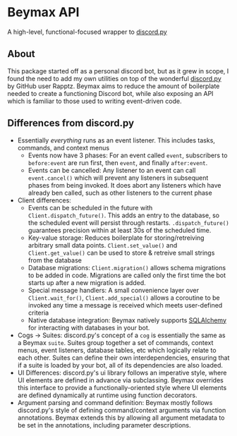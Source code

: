 # Beymax API

A high-level, functional-focused wrapper to [discord.py](https://discordpy.readthedocs.io/en/stable/)

## About

This package started off as a personal discord bot, but as it grew in scope, I found the need to add my own utilities
on top of the wonderful [discord.py](https://discordpy.readthedocs.io/en/stable/) by GitHub user Rapptz.
Beymax aims to reduce the amount of boilerplate needed to create a functioning Discord bot, while also exposing
an API which is familiar to those used to writing event-driven code.

## Differences from discord.py

* Essentially _everything_ runs as an event listener. This includes tasks, commands, and context menus
	* Events now have 3 phases: For an event called `event`, subscribers to `before:event` are run first, then `event`, and finally `after:event`.
	* Events can be cancelled: Any listener to an event can call `event.cancel()` which will prevent any listeners in subsequent phases from being invoked.
	It does abort any listeners which have already ben called, such as other listeners to the current phase
* Client differences:
	* Events can be scheduled in the future with `Client.dispatch_future()`. This adds an entry to the database, so the scheduled event will persist through restarts.
	`.dispatch_future()` guarantees precision within at least 30s of the scheduled time.
	* Key-value storage: Reduces boilerplate for storing/retreiving arbitrary small data points. `Client.set_value()` and `Client.get_value()` can be used to
	store & retreive small strings from the database
	* Database migrations: `Client.migration()` allows schema migrations to be added in code. Migrations are called only the first time the bot starts up after
	a new migration is added.
	* Special message handlers: A small convenience layer over `Client.wait_for()`, `Client.add_special()` allows a coroutine to be invoked any time a message
	is received which meets user-defined criteria
	* Native database integration: Beymax natively supports [SQLAlchemy](https://www.sqlalchemy.org/) for interacting with databases in your bot.
* Cogs -> Suites: discord.py's concept of a `cog` is essentially the same as a Beymax `suite`. Suites group together a set of commands, context menus, event listeners, database tables, etc which logically relate to each other. Suites can define their own interdependencies, ensuring that if a suite is loaded by your bot, all of its dependencies are also loaded.
* UI Differences: discord.py's ui library follows an imperative style, where UI elements are defined in advance via subclassing. Beymax overrides this interface to provide a functionally-oriented style where UI elements are defined dynamically at runtime using function decorators.
* Argument parsing and command definition: Beymax mostly follows discord.py's style of defining command/context arguments via function annotations. Beymax extends this
by allowing all argument metadata to be set in the annotations, including parameter descriptions.


